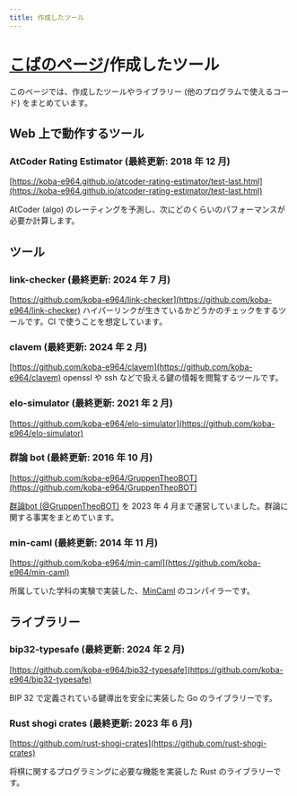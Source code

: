 ```yaml
---
title: 作成したツール
---
```

# [こばのページ](../index.html)/作成したツール
このページでは、作成したツールやライブラリー (他のプログラムで使えるコード) をまとめています。

## Web 上で動作するツール
### AtCoder Rating Estimator (最終更新: 2018 年 12 月)
[https://koba-e964.github.io/atcoder-rating-estimator/test-last.html](https://koba-e964.github.io/atcoder-rating-estimator/test-last.html)

AtCoder (algo) のレーティングを予測し、次にどのくらいのパフォーマンスが必要か計算します。

## ツール
### link-checker (最終更新: 2024 年 7 月)
[https://github.com/koba-e964/link-checker](https://github.com/koba-e964/link-checker)
ハイパーリンクが生きているかどうかのチェックをするツールです。CI で使うことを想定しています。

### clavem (最終更新: 2024 年 2 月)
[https://github.com/koba-e964/clavem](https://github.com/koba-e964/clavem)
openssl や ssh などで扱える鍵の情報を閲覧するツールです。

### elo-simulator (最終更新: 2021 年 2 月)
[https://github.com/koba-e964/elo-simulator](https://github.com/koba-e964/elo-simulator)

### 群論 bot (最終更新: 2016 年 10 月)
[https://github.com/koba-e964/GruppenTheoBOT](https://github.com/koba-e964/GruppenTheoBOT)

[群論bot (@GruppenTheoBOT)](https://twitter.com/GruppenTheoBOT) を 2023 年 4 月まで運営していました。群論に関する事実をまとめています。

### min-caml (最終更新: 2014 年 11 月)
[https://github.com/koba-e964/min-caml](https://github.com/koba-e964/min-caml)

所属していた学科の実験で実装した、[MinCaml](https://esumii.github.io/min-caml/) のコンパイラーです。

## ライブラリー
### bip32-typesafe (最終更新: 2024 年 2 月)
[https://github.com/koba-e964/bip32-typesafe](https://github.com/koba-e964/bip32-typesafe)

BIP 32 で定義されている鍵導出を安全に実装した Go のライブラリーです。

### Rust shogi crates (最終更新: 2023 年 6 月)
[https://github.com/rust-shogi-crates](https://github.com/rust-shogi-crates)

将棋に関するプログラミングに必要な機能を実装した Rust のライブラリーです。
